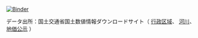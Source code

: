 [![Binder](https://mybinder.org/badge_logo.svg)](https://mybinder.org/v2/gh/kzktmr/eg03/HEAD?urlpath=rstudio)

データ出所：国土交通省国土数値情報ダウンロードサイト（
[行政区域](https://nlftp.mlit.go.jp/ksj/gml/datalist/KsjTmplt-N03-v3_1.html)、
[河川](https://nlftp.mlit.go.jp/ksj/gml/datalist/KsjTmplt-W05.html)、
[地価公示](https://nlftp.mlit.go.jp/ksj/gml/datalist/KsjTmplt-L01-v3_1.html)
）
